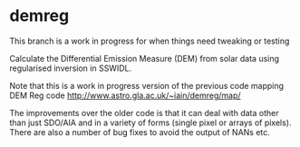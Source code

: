 # demreg

This branch is a work in progress for when things need tweaking or testing

Calculate the Differential Emission Measure (DEM) from solar data using regularised inversion in SSWIDL.

Note that this is a work in progress version of the previous code mapping DEM Reg code http://www.astro.gla.ac.uk/~iain/demreg/map/

The improvements over the older code is that it can deal with data other than just SDO/AIA and in a variety of forms (single pixel or arrays of pixels). There are also a number of bug fixes to avoid the output of NANs etc.
